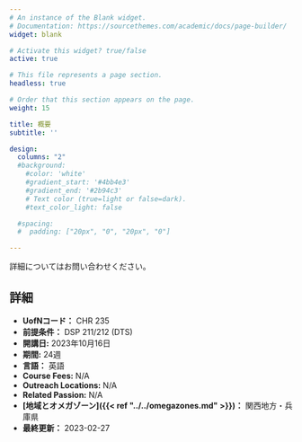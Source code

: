 ```yaml
---
# An instance of the Blank widget.
# Documentation: https://sourcethemes.com/academic/docs/page-builder/
widget: blank

# Activate this widget? true/false
active: true

# This file represents a page section.
headless: true

# Order that this section appears on the page.
weight: 15

title: 概要
subtitle: ''

design:
  columns: "2"
  #background:
    #color: 'white'
    #gradient_start: '#4bb4e3'
    #gradient_end: '#2b94c3'
    # Text color (true=light or false=dark).
    #text_color_light: false

  #spacing:
  #  padding: ["20px", "0", "20px", "0"]

---
```


詳細についてはお問い合わせください。

## 詳細

* **UofNコード：** CHR 235
* **前提条件：** DSP 211/212 (DTS)
* **開講日:** 2023年10月16日
* **期間:** 24週
* **言語：** 英語
* **Course Fees:** N/A
* **Outreach Locations:** N/A
* **Related Passion:** N/A
* **[地域とオメガゾーン]({{< ref "../../omegazones.md" >}})：** 関西地方・兵庫県
* **最終更新：** 2023-02-27
